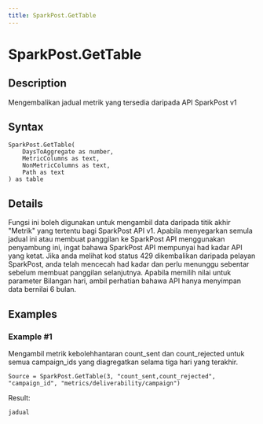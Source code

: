 ```yaml
---
title: SparkPost.GetTable
---
```


# SparkPost.GetTable


## Description

Mengembalikan jadual metrik yang tersedia daripada API SparkPost v1


## Syntax

```powerquery
SparkPost.GetTable(
    DaysToAggregate as number,
    MetricColumns as text,
    NonMetricColumns as text,
    Path as text
) as table
```


## Details

Fungsi ini boleh digunakan untuk mengambil data daripada titik akhir "Metrik" yang tertentu bagi SparkPost API v1. Apabila menyegarkan semula jadual ini atau membuat panggilan ke SparkPost API menggunakan penyambung ini, ingat bahawa SparkPost API mempunyai had kadar API yang ketat. Jika anda melihat kod status 429 dikembalikan daripada pelayan SparkPost, anda telah mencecah had kadar dan perlu menunggu sebentar sebelum membuat panggilan selanjutnya. Apabila memilih nilai untuk parameter Bilangan hari, ambil perhatian bahawa API hanya menyimpan data bernilai 6 bulan.


## Examples

### Example #1 
Mengambil metrik kebolehhantaran count_sent dan count_rejected untuk semua campaign_ids yang diagregatkan selama tiga hari yang terakhir. 
```powerquery
Source = SparkPost.GetTable(3, "count_sent,count_rejected", "campaign_id", "metrics/deliverability/campaign")
```

Result: 
```powerquery
jadual
```



